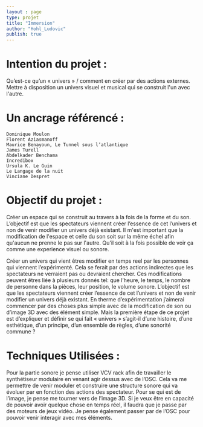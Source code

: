 ```yaml
---
layout : page
type: projet
title: "Immersion"
author: "Hohl_Ludovic"
publish: true
---
```


# Intention du projet :
Qu’est-ce qu’un « univers » / comment en créer par des actions externes.
Mettre à disposition un univers visuel et musical qui se construit l'un avec l'autre.


# Un ancrage référencé :

	Dominique Moulon
	Florent Aziasmanoff
	Maurice Benayoun, Le Tunnel sous l’atlantique
	James Turell
	Abdelkader Benchama
	Incredibox
    Ursula K. Le Guin
    Le Langage de la nuit
    Vinciane Despret


# Objectif du projet :

Créer un espace qui se construit au travers à la fois de la forme et du son. L’objectif est que les spectateurs viennent créer l’essence de cet l’univers et non de venir modifier un univers déjà existant. Il m'est important que la modification de l'espace et celle du son soit sur la même échel afin qu'aucun ne prenne le pas sur l'autre. Qu'il soit à la fois possible de voir ça comme une experience visuel ou sonore.


Créer un univers qui vient êtres modifier en temps reel par les personnes qui viennent l’expérimenté. Cela se ferait par des actions indirectes que les spectateurs ne verraient pas ou devraient chercher. Ces modifications peuvent êtres liée à plusieurs donnés tel: que l’heure, le temps, le nombre de personne dans la pièces, leur position, le volume sonore. L’objectif est que les spectateurs viennent créer l’essence de cet l’univers et non de venir modifier un univers déjà existant.
En therme d’expérimentation j’aimerai commencer par des choses plus simple avec de la modification de son ou d’image 3D avec des élément simple.
Mais la première étape de ce projet est d’expliquer et définir se qui fait « univers » s’agit-il d’une histoire, d’une esthétique, d’un principe, d’un ensemble de règles, d’une sonorité commune ?

# Techniques Utilisées :

Pour la partie sonore je pense utiliser VCV rack afin de travailler le synthétiseur modulaire en venant agir dessus avec de l’OSC. Cela va me permettre de venir moduler et construire une structure sonore qui va évoluer par en fonction des actions des spectateur.
Pour se qui est de l’image, je pense me tourner vers de l’image 3D. Si je veux être en capacité de pouvoir avoir quelque chose en temps réel, il faudra que je passe par des moteurs de jeux vidéo.
Je pense également passer par de l’OSC pour pouvoir venir interagir avec mes éléments. 